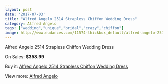 ```yaml
---
layout: post
date: '2017-07-03'
title: "Alfred Angelo 2514 Strapless Chiffon Wedding Dress"
category: Alfred Angelo
tags: ["wedding","unique","bridal","crazy","chiffon"]
image: http://www.eudances.com/11574-thickbox_default/alfred-angelo-2514-strapless-chiffon-wedding-dress.jpg
---
```

Alfred Angelo 2514 Strapless Chiffon Wedding Dress

On Sales: **$358.99**
<a href="https://www.eudances.com/en/alfred-angelo/3665-alfred-angelo-2514-strapless-chiffon-wedding-dress.html"><amp-img layout="responsive" width="600" height="600" src="//www.eudances.com/11574-thickbox_default/alfred-angelo-2514-strapless-chiffon-wedding-dress.jpg" alt="Alfred Angelo 2514 Strapless Chiffon Wedding Dress 0" /></a>
<a href="https://www.eudances.com/en/alfred-angelo/3665-alfred-angelo-2514-strapless-chiffon-wedding-dress.html"><amp-img layout="responsive" width="600" height="600" src="//www.eudances.com/11577-thickbox_default/alfred-angelo-2514-strapless-chiffon-wedding-dress.jpg" alt="Alfred Angelo 2514 Strapless Chiffon Wedding Dress 1" /></a>
<a href="https://www.eudances.com/en/alfred-angelo/3665-alfred-angelo-2514-strapless-chiffon-wedding-dress.html"><amp-img layout="responsive" width="600" height="600" src="//www.eudances.com/11576-thickbox_default/alfred-angelo-2514-strapless-chiffon-wedding-dress.jpg" alt="Alfred Angelo 2514 Strapless Chiffon Wedding Dress 2" /></a>
<a href="https://www.eudances.com/en/alfred-angelo/3665-alfred-angelo-2514-strapless-chiffon-wedding-dress.html"><amp-img layout="responsive" width="600" height="600" src="//www.eudances.com/11575-thickbox_default/alfred-angelo-2514-strapless-chiffon-wedding-dress.jpg" alt="Alfred Angelo 2514 Strapless Chiffon Wedding Dress 3" /></a>

Buy it: [Alfred Angelo 2514 Strapless Chiffon Wedding Dress](https://www.eudances.com/en/alfred-angelo/3665-alfred-angelo-2514-strapless-chiffon-wedding-dress.html "Alfred Angelo 2514 Strapless Chiffon Wedding Dress")

View more: [Alfred Angelo](https://www.eudances.com/en/36-alfred-angelo "Alfred Angelo")